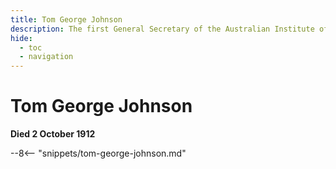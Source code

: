 ```yaml
---
title: Tom George Johnson
description: The first General Secretary of the Australian Institute of Marine Engineers
hide:
  - toc
  - navigation 
---
```


# Tom George Johnson

**Died 2 October 1912**

--8<-- "snippets/tom-george-johnson.md"
